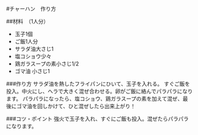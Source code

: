 ﻿#チャーハン　作り方

##材料　（1人分）
* 玉子1個
* ご飯1人分
* サラダ油大さじ1
* 塩コショウ少々
* 鶏ガラスープの素小さじ1/2
* ゴマ油 小さじ1

###作り方
サラダ油を熱したフライパンにひいて、玉子を入れる。
すぐご飯を投入。中火にし、ヘラで大きく混ぜ合わせる。卵がご飯に絡んでパラパラになります。
パラパラになったら、塩コショウ、鶏ガラスープの素を加えて混ぜ、最後にゴマ油を回しかけて、ひと混ぜしたら出来上がり！

###コツ・ポイント
強火で玉子を入れ、すぐにご飯も投入。混ぜたらパラパラになります。
